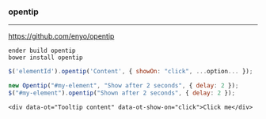 ### opentip
---
https://github.com/enyo/opentip

```
ender build opentip
bower install opentip 
```

```js
$('elementId').opentip('Content', { showOn: "click", ...option... });

new Opentip("#my-element", "Show after 2 seconds", { delay: 2 });
$("#my-element").opentip("Shown after 2 seconds", { delay: 2 });

```

```
<div data-ot="Tooltip content" data-ot-show-on="click">Click me</div>
```

